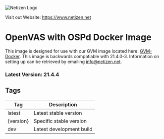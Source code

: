 ![Netizen Logo](https://www.netizen.net/assets/img/netizen_banner_cybersecure_small.png)

Visit out Website: https://www.netizen.net

# OpenVAS with OSPd Docker Image

This image is designed for use with our GVM image located here: [GVM-Docker](https://github.com/thecomet28/GVM-Docker). This image is backwards compatiable with 21.4.0-3. Information on setting up can be retrieved by emailing info@netizen.net.

### Latest Version: 21.4.4

## Tags

| Tag       | Description              |
| --------- | ------------------------ |
| latest    | Latest stable version    |
| {version} | Specific stable version  |
| dev       | Latest development build |
